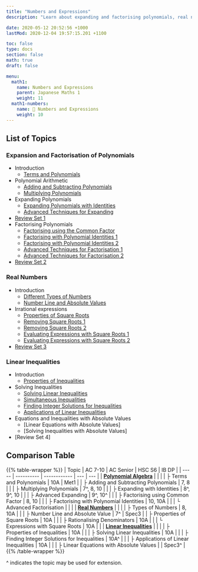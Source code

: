 ```yaml
---
title: "Numbers and Expressions"
description: "Learn about expanding and factorising polynomials, real numbers and surds, and solving inequalities."

date: 2020-05-12 20:52:56 +1000
lastMod: 2020-12-04 19:57:15.201 +1100

toc: false
type: docs
section: false
math: true
draft: false

menu:
  math1:
    name: Numbers and Expressions
    parent: Japanese Maths 1
    weight: 11
  math1-numbers:
    name: 📙 Numbers and Expressions
    weight: 10
---
```


## List of Topics

### Expansion and Factorisation of Polynomials

- Introduction
  - [Terms and Polynomials](polynomials/terms-and-polynomials)
- Polynomial Arithmetic
  - [Adding and Subtracting Polynomials](polynomials/adding-polynomials)
  - [Multiplying Polynomials](polynomials/multiplying-polynomials)
- Expanding Polynomials
  - [Expanding Polynomials with Identities](polynomials/expanding-identities)
  - [Advanced Techniques for Expanding](polynomials/advanced-expanding)
- [Review Set 1](polynomials/review-1)
- Factorising Polynomials
  - [Factorising using the Common Factor](polynomials/factorising-common-factor/)
  - [Factorising with Polynomial Identities 1](polynomials/factorising-identities-1/)
  - [Factorising with Polynomial Identities 2](polynomials/factorising-identities-2/)
  - [Advanced Techniques for Factorisation 1](polynomials/advanced-factorising-1/)
  - [Advanced Techniques for Factorisation 2](polynomials/advanced-factorising-2/)
- [Review Set 2](polynomials/review-2)

### Real Numbers

- Introduction
  - [Different Types of Numbers](numbers/types-of-numbers)
  - [Number Line and Absolute Values](numbers/absolute-values)
- Irrational expressions
  - [Properties of Square Roots](numbers/square-roots/)
  - [Removing Square Roots 1](numbers/removing-roots-1)
  - [Removing Square Roots 2](numbers/removing-roots-2)
  - [Evaluating Expressions with Square Roots 1](numbers/expressions-square-roots-1)
  - [Evaluating Expressions with Square Roots 2](numbers/expressions-square-roots-2)
- [Review Set 3](numbers/review-3/)

### Linear Inequalities

- Introduction
  - [Properties of Inequalities](inequalities/properties)
- Solving Inequalities
  - [Solving Linear Inequalities](inequalities/solving-inequalities/)
  - [Simultaneous Inequalities](inequalities/simultaneous-inequalities/)
  - [Finding Integer Solutions for Inequalities](inequalities/integer-solutions)
  - [Applications of Linear Inequalities](inequalities/applications)
- Equations and Inequalities with Absolute Values
  - [Linear Equations with Absolute Values]
  - [Solving Inequalities with Absolute Values]
- [Review Set 4]

## Comparison Table

{{% table-wrapper %}}
| Topic | AC 7-10 | AC Senior | HSC S6 | IB DP |
| ----- | ---------- | ------------ | --- | --- |
| **[Polynomial Algebra](polynomials/)** | | |
| ├ Terms and Polynomials | 10A | Met1 |
| ├ Adding and Subtracting Polynomials | 7, 8 | |
| ├ Multiplying Polynomials | 7^, 8, 10 | |
| ├ Expanding with Identities | 8^, 9^, 10 | |
| ├ Advanced Expanding | 9^, 10^ | |
| ├ Factorising using Common Factor | 8, 10 | |
| ├ Factorising with Polynomial Identities | 10, 10A | |
| └ Advanced Factorisation | | |
| **[Real Numbers](numbers/)** | | |
| ├ Types of Numbers | 8, 10A | |
| ├ Number Line and Absolute Value | 7^ | Spec3 |
| ├ Properties of Square Roots | 10A | |
| ├ Rationalising Denominators | 10A | |
| └ Expressions with Square Roots | 10A | |
| **[Linear Inequalities](inequalities/)** | | |
| ├ Properties of Inequalities | 10A | |
| ├ Solving Linear Inequalities | 10A | |
| ├ Finding Integer Solutions for Inequalities | 10A^ | |
| ├ Applications of Linear Inequalities | 10A | |
| ├ Linear Equations with Absolute Values |  | Spec3^ |
{{% /table-wrapper %}}

^ indicates the topic may be used for extension.
